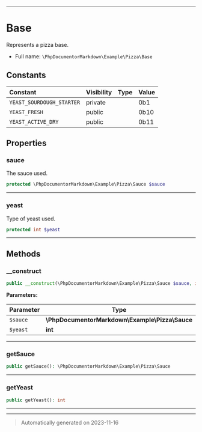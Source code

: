 ***

# Base

Represents a pizza base.


* Full name: `\PhpDocumentorMarkdown\Example\Pizza\Base`


## Constants

| Constant | Visibility | Type | Value |
|:---------|:-----------|:-----|:------|
|`YEAST_SOURDOUGH_STARTER`|private| |0b1|
|`YEAST_FRESH`|public| |0b10|
|`YEAST_ACTIVE_DRY`|public| |0b11|

## Properties


### sauce

The sauce used.

```php
protected \PhpDocumentorMarkdown\Example\Pizza\Sauce $sauce
```






***

### yeast

Type of yeast used.

```php
protected int $yeast
```






***

## Methods


### __construct



```php
public __construct(\PhpDocumentorMarkdown\Example\Pizza\Sauce $sauce, int $yeast = self::YEAST_SOURDOUGH_STARTER): mixed
```








**Parameters:**

| Parameter | Type | Description |
|-----------|------|-------------|
| `$sauce` | **\PhpDocumentorMarkdown\Example\Pizza\Sauce** |  |
| `$yeast` | **int** |  |




***

### getSauce



```php
public getSauce(): \PhpDocumentorMarkdown\Example\Pizza\Sauce
```











***

### getYeast



```php
public getYeast(): int
```











***


***
> Automatically generated on 2023-11-16
